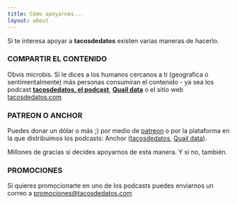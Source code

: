 ```yaml
---
title: Cómo apoyarnos...
layout: about
---
```


Si te interesa apoyar a **tacosdedatos** existen varias maneras de hacerlo.

### COMPARTIR EL CONTENIDO
Obvis microbis. Si le dices a los humanos cercanos a ti (geografica o sentimentalmente) más personas consumiran el contenido - ya sea los podcast [**tacosdedatos, el podcast**](https://achor.fm/tacosdedatos), [**Quail data**](https://anchor.fm/quaildata) o el sitio web [tacosdedatos.com](https://tacosdedatos.com)


### PATREON O ANCHOR
Puedes donar un dólar o más ;) por medio de [patreon](https://patreon.com/tacosdedatos) o por la plataforma en la que distribuimos los podcasts: Anchor ([tacosdedatos](https://anchor.fm/tacosdedatos/support/), [Quail data](https://anchor.fm/quaildata/support/)).

Millones de gracias si decides apoyarnos de esta manera. Y si no, también.

### PROMOCIONES
Si quieres promocionarte en uno de los podcasts puedes enviarnos un correo a [promociones@tacosdedatos.com](mailto:promociones@tacosdedatos.com)
